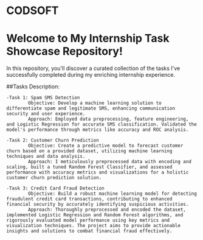 # CODSOFT
# Welcome to My Internship Task Showcase Repository!
In this repository, you'll discover a curated collection of the tasks I've successfully completed during my enriching internship experience.

##Tasks Description:


<description>
  
    -Task 1: Spam SMS Detection
            Objective: Develop a machine learning solution to differentiate spam and legitimate SMS, enhancing communication security and user experience.
            Approach: Employed data preprocessing, feature engineering, and Logistic Regression for accurate SMS classification. Validated the model's performance through metrics like accuracy and ROC analysis.

    -Task 2: Customer Churn Prediction
            Objective: Create a predictive model to forecast customer churn based on a provided dataset, utilizing machine learning techniques and data analysis.
            Approach: I meticulously preprocessed data with encoding and scaling, built a tuned Random Forest Classifier, and assessed performance with accuracy metrics and visualizations for a holistic customer churn prediction solution.
            
    -Task 3: Credit Card Fraud Detection
            Objective: Build a robust machine learning model for detecting fraudulent credit card transactions, contributing to enhanced financial security by accurately identifying suspicious activities.
            Approach: Thoroughly preprocessed and encoded the dataset, implemented Logistic Regression and Random Forest algorithms, and rigorously evaluated model performance using key metrics and visualization techniques. The project aims to provide actionable insights and solutions to combat financial fraud effectively.

            
</description>        
